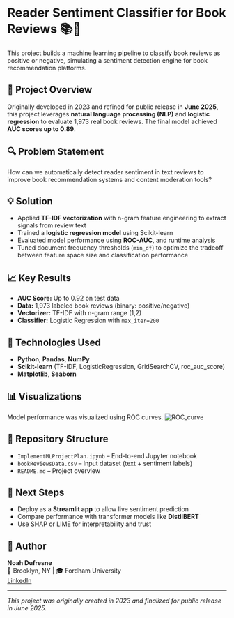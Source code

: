 # Reader Sentiment Classifier for Book Reviews 📚🧠

This project builds a machine learning pipeline to classify book reviews as positive or negative, simulating a sentiment detection engine for book recommendation platforms.

## 📌 Project Overview

Originally developed in 2023 and refined for public release in **June 2025**, this project leverages **natural language processing (NLP)** and **logistic regression** to evaluate 1,973 real book reviews. The final model achieved **AUC scores up to 0.89**.

## 🔍 Problem Statement

How can we automatically detect reader sentiment in text reviews to improve book recommendation systems and content moderation tools?

## 💡 Solution

- Applied **TF-IDF vectorization** with n-gram feature engineering to extract signals from review text
- Trained a **logistic regression model** using Scikit-learn
- Evaluated model performance using **ROC-AUC**, and runtime analysis
- Tuned document frequency thresholds (`min_df`) to optimize the tradeoff between feature space size and classification performance

## 📈 Key Results

- **AUC Score:** Up to 0.92 on test data
- **Data:** 1,973 labeled book reviews (binary: positive/negative)
- **Vectorizer:** TF-IDF with n-gram range (1,2)
- **Classifier:** Logistic Regression with `max_iter=200`

## 🧰 Technologies Used

- **Python**, **Pandas**, **NumPy**
- **Scikit-learn** (TF-IDF, LogisticRegression, GridSearchCV, roc_auc_score)
- **Matplotlib**, **Seaborn**

## 📊 Visualizations

Model performance was visualized using ROC curves. ![ROC_curve](https://github.com/user-attachments/assets/3ae53e58-d28b-4997-826b-69f3c7d74cd4)


## 📁 Repository Structure

- `ImplementMLProjectPlan.ipynb` – End-to-end Jupyter notebook
- `bookReviewsData.csv` – Input dataset (text + sentiment labels)
- `README.md` – Project overview

## 🚀 Next Steps

- Deploy as a **Streamlit app** to allow live sentiment prediction
- Compare performance with transformer models like **DistilBERT**
- Use SHAP or LIME for interpretability and trust

## 👤 Author

**Noah Dufresne**  
📍 Brooklyn, NY | 🎓 Fordham University  
[LinkedIn](https://linkedin.com/in/noahdufresne)

---

*This project was originally created in 2023 and finalized for public release in June 2025.*
